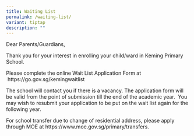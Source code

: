```yaml
---
title: Waiting List
permalink: /waiting-list/
variant: tiptap
description: ""
---
```

<p>Dear Parents/Guardians,</p>
<p>Thank you for your interest in enrolling your child/ward in Keming Primary
School.</p>
<p>Please complete the online Wait List Application Form at &nbsp;<a rel="noopener noreferrer nofollow" target="_blank">https://go.gov.sg/kemingwaitlist</a>
</p>
<p>The school will contact you if there is a vacancy. The application form
will be valid from the point of submission till the end of the academic
year.&nbsp; You may wish to resubmit your application to be put on the
wait list again for the following year.</p>
<p>For school transfer due to change of residential address, please apply
through MOE at&nbsp;<a rel="noopener noreferrer nofollow" target="_blank">https://www.moe.gov.sg/primary/transfers</a>.</p>